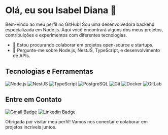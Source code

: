 # Olá, eu sou Isabel Diana 👋

Bem-vindo ao meu perfil no GitHub! Sou uma desenvolvedora backend especializada em Node.js. Aqui você encontrará alguns dos meus projetos, contribuições e experimentos com diferentes tecnologias.

  - 👯 Estou procurando colaborar em projetos open-source e startups.
  - 💬 Pergunte-me sobre Node.js, NestJS, TypeScript, e desenvolvimento de APIs.


   ## Tecnologias e Ferramentas

![Node.js](https://img.shields.io/badge/Node.js-339933?style=for-the-badge&logo=nodedotjs&logoColor=white)
![NestJS](https://img.shields.io/badge/NestJS-E0234E?style=for-the-badge&logo=nestjs&logoColor=white)
![TypeScript](https://img.shields.io/badge/TypeScript-007ACC?style=for-the-badge&logo=typescript&logoColor=white)
![PostgreSQL](https://img.shields.io/badge/PostgreSQL-336791?style=for-the-badge&logo=postgresql&logoColor=white)
![Git](https://img.shields.io/badge/Git-F05032?style=for-the-badge&logo=git&logoColor=white)
![Docker](https://img.shields.io/badge/Docker-2496ED?style=for-the-badge&logo=docker&logoColor=white)
![GitLab](https://img.shields.io/badge/GitLab-FC6D26?style=for-the-badge&logo=gitlab&logoColor=white)



 ## Entre em Contato


  [![Gmail Badge](https://img.shields.io/badge/-Email-000030?style=flatsquare&logo=Gmail&logoColor=red&link=mailto:isabeldiana.lima@gmail.com)](mailto:isabeldiana.lima@gmail.com)
 [![Linkedin Badge](https://img.shields.io/badge/-LinkedIn-000030?style=flat-square&logo=Linkedin&logoColor=white&link=https://https://www.linkedin.com/in/isabel-diana/)](https://www.linkedin.com/in/isabel-diana/)
 <div>

 Obrigada por visitar meu perfil! Vamos nos conectar e colaborar em projetos incríveis juntos.
